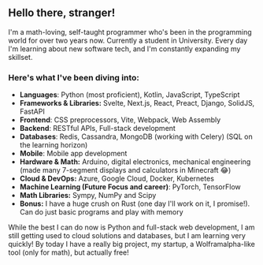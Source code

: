## Hello there, stranger!
I'm a math-loving, self-taught programmer who's been in the programming world for over two years now. Currently a student in University. Every day I'm learning about new software tech, and I'm constantly expanding my skillset.
### Here's what I've been diving into:
- **Languages**: Python (most proficient), Kotlin, JavaScript, TypeScript
- **Frameworks & Libraries:** Svelte, Next.js, React, Preact, Django, SolidJS, FastAPI
- **Frontend**: CSS preprocessors, Vite, Webpack, Web Assembly
- **Backend**: RESTful APIs, Full-stack development
- **Databases**: Redis, Cassandra, MongoDB (working with Celery) (SQL on the learning horizon)
- **Mobile**: Mobile app development
- **Hardware & Math:** Arduino, digital electronics, mechanical engineering (made many 7-segment displays and calculators in Minecraft :joy:)
- **Cloud & DevOps:** Azure, Google Cloud, Docker, Kubernetes
- **Machine Learning (Future Focus and career)**: PyTorch, TensorFlow
- **Math Libraries:** Sympy, NumPy and Scipy
- **Bonus:** I have a huge crush on Rust (one day I'll work on it, I promise!). Can do just basic programs and play with memory

While the best I can do now is Python and full-stack web development, I am still getting used to cloud solutions and databases, but I am learning very quickly!
By today I have a really big project, my startup, a Wolframalpha-like tool (only for math), but actually free!